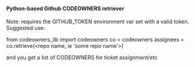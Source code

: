 #### Python-based Github CODEOWNERS retriever ####
Note:  requires the GITHUB_TOKEN environment var set with a valid token.
Suggested use:

from codeowners_lib import codeowners
co = codeowners
assignees = co.retrieve(<repo name, ie 'some repo name'>)

and you get a list of CODEOWNERS for ticket assignment/etc

